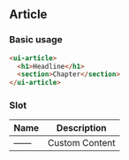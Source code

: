 ## Article

### Basic usage

```html
<ui-article>
  <h1>Headline</h1>
  <section>Chapter</section>
</ui-article>
```


### Slot

| Name      | Description    |
|---------- |-------- |
|—— |Custom Content |
